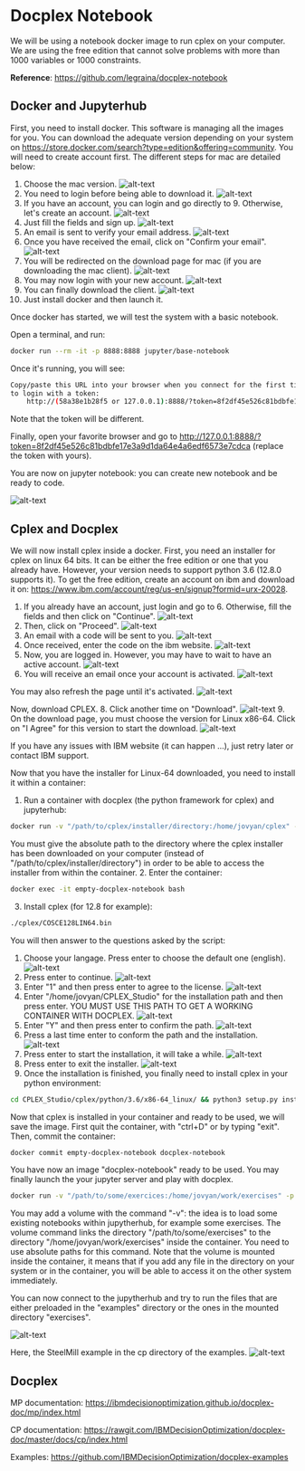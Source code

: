 # Docplex Notebook


We will be using a notebook docker image to run cplex on your computer. We are using the free edition that cannot solve problems with more than 1000 variables or 1000 constraints.

**Reference**:
https://github.com/legraina/docplex-notebook

## Docker and Jupyterhub

First, you need to install docker. This software is managing all the images for you. You can download the adequate version depending on your system on https://store.docker.com/search?type=edition&offering=community. You will need to create account first. The different steps for mac are detailed below:

1. Choose the mac version. ![alt-text](https://raw.githubusercontent.com/legraina/docplex-notebook/master/screenshots/docker/1_store.png)
2. You need to login before being able to download it. ![alt-text](https://raw.githubusercontent.com/legraina/docplex-notebook/master/screenshots/docker/2_ce_mac.png)
3. If you have an account, you can login and go directly to 9. Otherwise, let's create an account. ![alt-text](https://raw.githubusercontent.com/legraina/docplex-notebook/master/screenshots/docker/3_login.png)
4. Just fill the fields and sign up. ![alt-text](https://raw.githubusercontent.com/legraina/docplex-notebook/master/screenshots/docker/4_signup.png)
5. An email is sent to verify your email address. ![alt-text](https://raw.githubusercontent.com/legraina/docplex-notebook/master/screenshots/docker/5_email_verification.png)
6. Once you have received the email, click on "Confirm your email". ![alt-text](https://raw.githubusercontent.com/legraina/docplex-notebook/master/screenshots/docker/6_email.png)
7. You will be redirected on the download page for mac (if you are downloading the mac client). ![alt-text](https://raw.githubusercontent.com/legraina/docplex-notebook/master/screenshots/docker/7_ce_mac.png)
8. You may now login with your new account. ![alt-text](https://raw.githubusercontent.com/legraina/docplex-notebook/master/screenshots/docker/8_login.png)
9. You can finally download the client. ![alt-text](https://raw.githubusercontent.com/legraina/docplex-notebook/master/screenshots/docker/9_download.png)
10. Just install docker and then launch it.

Once docker has started, we will test the system with a basic notebook.

Open a terminal, and run:
```bash
docker run --rm -it -p 8888:8888 jupyter/base-notebook
```
Once it's running, you will see:
```bash
Copy/paste this URL into your browser when you connect for the first time,
to login with a token:
    http://(58a38e1b28f5 or 127.0.0.1):8888/?token=8f2df45e526c81bdbfe17e3a9d1da64e4a6edf6573e7cdca
```
Note that the token will be different.

Finally, open your favorite browser and go to http://127.0.0.1:8888/?token=8f2df45e526c81bdbfe17e3a9d1da64e4a6edf6573e7cdca (replace the token with yours).

You are now on jupyter notebook: you can create new notebook and be ready to code.

![alt-text](https://raw.githubusercontent.com/legraina/docplex-notebook/master/screenshots/basic-notebook.png)

## Cplex and Docplex

We will now install cplex inside a docker. First, you need an installer for cplex on linux 64 bits. It can be either the free edition or one that you already have. However, your version needs to support python 3.6 (12.8.0 supports it). To get the free edition, create an account on ibm and download it on: https://www.ibm.com/account/reg/us-en/signup?formid=urx-20028.

1. If you already have an account, just login and go to 6. Otherwise, fill the fields and then click on "Continue". ![alt-text](https://raw.githubusercontent.com/legraina/docplex-notebook/master/screenshots/cplex/1_signup.png)
2. Then, click on "Proceed". ![alt-text](https://raw.githubusercontent.com/legraina/docplex-notebook/master/screenshots/cplex/2_agreement.png)
3. An email with a code will be sent to you. ![alt-text](https://raw.githubusercontent.com/legraina/docplex-notebook/master/screenshots/cplex/3_email.png)
4. Once received, enter the code on the ibm website. ![alt-text](https://raw.githubusercontent.com/legraina/docplex-notebook/master/screenshots/cplex/4_email_verification.png)
5. Now, you are logged in. However, you may have to wait to have an active account. ![alt-text](https://raw.githubusercontent.com/legraina/docplex-notebook/master/screenshots/cplex/5_activation.png)
6. You will receive an email once your account is activated. ![alt-text](https://raw.githubusercontent.com/legraina/docplex-notebook/master/screenshots/cplex/6_email_activated.png)

  You may also refresh the page until it's activated. ![alt-text](https://raw.githubusercontent.com/legraina/docplex-notebook/master/screenshots/cplex/6_activated.png)

  Now, download CPLEX.
8. Click another time on "Download". ![alt-text](https://raw.githubusercontent.com/legraina/docplex-notebook/master/screenshots/cplex/7_download.png)
9. On the download page, you must choose the version for Linux x86-64. Click on "I Agree" for this version to start the download. ![alt-text](https://raw.githubusercontent.com/legraina/docplex-notebook/master/screenshots/cplex/8_license.png)

If you have any issues with IBM website (it can happen ...), just retry later or contact IBM support.

Now that you have the installer for Linux-64 downloaded, you need to install it within a container:
1. Run a container with docplex (the python framework for cplex) and jupyterhub:
```bash
docker run -v "/path/to/cplex/installer/directory:/home/jovyan/cplex" --name empty-docplex-notebook legraina/empty-docplex-notebook
```
You must give the absolute path to the directory where the cplex installer has been downloaded on your computer (instead of "/path/to/cplex/installer/directory") in order to be able to access the installer from within the container.
2. Enter the container:
```bash
docker exec -it empty-docplex-notebook bash
```
3. Install cplex (for 12.8 for example):
```bash
./cplex/COSCE128LIN64.bin
```
You will then answer to the questions asked by the script:
  1. Choose your langage. Press enter to choose the default one (english). ![alt-text](https://raw.githubusercontent.com/legraina/docplex-notebook/master/screenshots/cplex/9_langage.png)
  2. Press enter to continue. ![alt-text](https://raw.githubusercontent.com/legraina/docplex-notebook/master/screenshots/cplex/10_introduction.png)
  3. Enter "1" and then press enter to agree to the license. ![alt-text](https://raw.githubusercontent.com/legraina/docplex-notebook/master/screenshots/cplex/11_license.png)
  4. Enter "/home/jovyan/CPLEX_Studio" for the installation path and then press enter. YOU MUST USE THIS PATH TO GET A WORKING CONTAINER WITH DOCPLEX. ![alt-text](https://raw.githubusercontent.com/legraina/docplex-notebook/master/screenshots/cplex/12_path.png)
  5. Enter "Y" and then press enter to confirm the path. ![alt-text](https://raw.githubusercontent.com/legraina/docplex-notebook/master/screenshots/cplex/13_path_confirmation.png)
  6. Press a last time enter to conform the path and the installation. ![alt-text](https://raw.githubusercontent.com/legraina/docplex-notebook/master/screenshots/cplex/14_path_confirmed.png)
  7. Press enter to start the installation, it will take a while. ![alt-text](https://raw.githubusercontent.com/legraina/docplex-notebook/master/screenshots/cplex/15_installation.png)
  8. Press enter to exit the installer. ![alt-text](https://raw.githubusercontent.com/legraina/docplex-notebook/master/screenshots/cplex/16_exit.png)
4. Once the installation is finished, you finally need to install cplex in your python environment:
```bash
cd CPLEX_Studio/cplex/python/3.6/x86-64_linux/ && python3 setup.py install
```

Now that cplex is installed in your container and ready to be used, we will save the image. First quit the container, with "ctrl+D" or by typing "exit". Then, commit the container:
```bash
docker commit empty-docplex-notebook docplex-notebook
```
You have now an image "docplex-notebook" ready to be used. You may finally launch the your jupyter server and play with docplex.
```bash
docker run -v "/path/to/some/exercices:/home/jovyan/work/exercises" -p "8888:8888" --name docplex-notebook docplex-notebook
```
You may add a volume with the command "-v": the idea is to load some existing notebooks within jupytherhub, for example some exercises. The volume command links the directory "/path/to/some/exercises" to the directory "/home/jovyan/work/exercises" inside the container. You need to use absolute paths for this command. Note that the volume is mounted inside the container, it means that if you add any file in the directory on your system or in the container, you will be able to access it on the other system immediately.

You can now connect to the jupytherhub and try to run the files that are either preloaded in the "examples" directory or the ones in the mounted directory "exercises".

![alt-text](https://raw.githubusercontent.com/legraina/docplex-notebook/master/screenshots/docplex-notebook.png)

Here, the SteelMill example in the cp directory of the examples.
![alt-text](https://raw.githubusercontent.com/legraina/docplex-notebook/master/screenshots/steelmill.png)

## Docplex

MP documentation: https://ibmdecisionoptimization.github.io/docplex-doc/mp/index.html

CP documentation: https://rawgit.com/IBMDecisionOptimization/docplex-doc/master/docs/cp/index.html

Examples: https://github.com/IBMDecisionOptimization/docplex-examples
